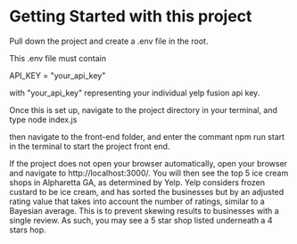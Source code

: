 # Getting Started with this project

Pull down the project and create a .env file in the root.

This .env file must contain

API_KEY = "your_api_key"

with "your_api_key" representing your individual yelp fusion api key.

Once this is set up, navigate to the project directory in your terminal, and type node index.js

then navigate to the front-end folder, and enter the commant npm run start in the terminal to start the project front end.

If the project does not open your browser automatically, open your browser and navigate to http://localhost:3000/. You will then see the top 5 ice cream shops in Alpharetta GA, as determined by Yelp. Yelp considers frozen custard to be ice cream, and has sorted the businesses but by an adjusted rating value that takes into account the number of ratings, similar to a Bayesian average. This is to prevent skewing results to businesses with a single review. As such, you may see a 5 star shop listed underneath a 4 stars hop.
